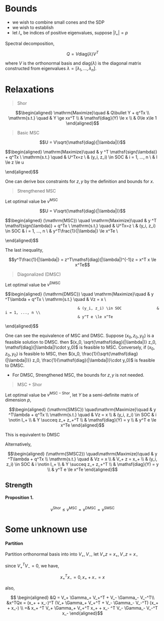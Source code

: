 
# Bounds

- we wish to combine small cones and the SDP
- we wish to establish 
- let $I_+$ be indices of positive eigenvalues, suppose $|I_+| = p$

Spectral decomposition, 

$$Q = V\mathsf{diag}(\lambda)V^T$$

where $V$ is the orthonormal basis and $\mathsf{diag}(\lambda)$ is the diagonal matrix constructed from eigenvalues $\lambda = [\lambda_1, ..., \lambda_n]$.


# Relaxations

> Shor 

$$\begin{aligned}
   \mathrm{Maximize}\quad & Q\bullet Y + q^Tx                          \\
    \mathrm{s.t.} \quad  & Y \ge xx^T \\
            & \mathsf{diag}(Y) \le x \\
            & 0\le x\le 1
  \end{aligned}$$

> Basic MSC

$$U = V\sqrt{\mathsf{diag}(|\lambda|)}$$

$$\begin{aligned}
   \mathrm{Maximize}\quad & y ^T \mathsf{sign(\lambda)} + q^Tx                 \\
    \mathrm{s.t.} \quad   & U^Tx=z \\
                         & (y_i, z_i) \in SOC              & i = 1, ..., n     \\
                       & l \le z \le u
                                
  \end{aligned}$$

One can derive box constraints for $z, y$ by the definition and bounds for $x$.

> Strengthened MSC

Let optimal value be $v^\mathrm{MSC}$

$$U = V\sqrt{\mathsf{diag}(|\lambda|)}$$

$$\begin{aligned}
   (\mathrm{MSC}) \quad  \mathrm{Maximize}\quad & y ^T \mathsf{sign(\lambda)} + q^Tx                 \\
    \mathrm{s.t.} \quad   & U^Tx=z \\
                         & (y_i, z_i) \in SOC              & i = 1, ..., n     \\
                       & y^T\frac{1}{|\lambda|} \le x^Te                         \\
                                
  \end{aligned}$$

The last inequality,

$$y^T\frac{1}{|\lambda|} = z^T\mathsf{diag}(|\lambda|)^{-1}z = x^T x \le x^Te$$

> Diagonalized (DMSC) 

Let optimal value be $v^\mathrm{DMSC}$

$$\begin{aligned}
   (\mathrm{DMSC}) \quad \mathrm{Maximize}\quad & y ^T\lambda + q^Tx                          \\
    \mathrm{s.t.} \quad              & Vz = x                          \\
                                     
                                     & (y_i, z_i) \in SOC                & i = 1, ..., n \\
                                     & y^T e \le x^Te
  \end{aligned}$$

One can see the equivalence of MSC and DMSC. Suppose $(x_0, z_0, y_0)$ is a feasible solution to DMSC. then $(x_0, \sqrt{\mathsf{diag}(|\lambda|)} z_0, \mathsf{diag}(|\lambda|)\cdot y_0)$ is feasible to MSC. Conversely, if $(x_0, z_0, y_0)$ is feasible to MSC, then $(x_0, \frac{1}{\sqrt{\mathsf{diag}(|\lambda|)}} z_0, \frac{1}{\mathsf{diag}(|\lambda|)}\cdot y_0)$ is feasible to DMSC.

- For DMSC, Strengthened MSC, the bounds for $z, y$ is not needed.

> MSC + Shor

Let optimal value be $v^\mathrm{MSC-Shor}$, let $Y$ be a semi-definite matrix of dimension $p$,

$$\begin{aligned}
   (\mathrm{SMSC}) \quad\mathrm{Maximize}\quad & y ^T\lambda + q^Tx                          \\
    \mathrm{s.t.} \quad              & Vz = x                          \\
                                     & (y_i, z_i) \in SOC                & i \notin I_+ \\
                                     & Y \succeq z_+ z_+^T   \\ 
                                     & \mathsf{diag}(Y) = y \\
                                     & y^T e \le x^Te
  \end{aligned}$$

This is equivalent to DMSC 

Alternatively,

$$\begin{aligned}
   (\mathrm{SMSC2}) \quad\mathrm{Maximize}\quad & y ^T\lambda + q^Tx                          \\
    \mathrm{s.t.} \quad              & Vz = x                          \\
                                     & V_+ z = x_+ \\
                                     & (y_i, z_i) \in SOC                & i \notin I_+ \\
                                     & Y \succeq z_+ z_+^T   \\ 
                                     & \mathsf{diag}(Y) = y \\
                                     & y^T e \le x^Te
  \end{aligned}$$

<!-- 
> Partition MSC

Partition orthonormal basis into into $V_+, V_-$, let $V_+ z = x_+, V_- z = x_-$

since $V_+^TV_- = 0$, we have,

$$x_+^Tx_- = 0, x_+ + x_- = x$$

$$\begin{aligned}

   (\mathrm{PMSC}) \quad\mathrm{Maximize}\quad & y ^T\lambda + q^Tx                          \\
    \mathrm{s.t.} \quad              & x_+ + x_- = x                         \\
                                     & V_+ z = x_+, V_- z = x_- \\
                                     & (y_+, x_+)_i \in SOC                & i = 1, ..., n \\
                                     & (y_-, x_-)_i \in SOC                & i = 1, ..., n \\
                                     & (y, z)_i \in SOC              & i = 1, ..., n     \\
                                     & y_-^Te + y_+ \le x
  \end{aligned}$$ -->


## Strength


#### Proposition 1.
$$v^\mathrm{Shor} \le v^\mathrm{MSC} = v^\mathrm{DMSC} = v^\mathrm{SMSC}$$




# Some unknown use

#### Partition 

Partition orthonormal basis into into $V_+, V_-$, let $V_+ z = x_+, V_- z = x_-$

since $V_+^TV_- = 0$, we have,

$$x_+^Tx_- = 0, x_+ + x_- = x$$

also,

$$
\begin{aligned}
&Q = V_+ \Gamma_+ V_+^T + V_- \Gamma_- V_-^T\\
&x^TQx = (x_+ + x_-)^T (V_+ \Gamma_+ V_+^T + V_- \Gamma_- V_-^T) (x_+ + x_-) \\
=& x_+ ^T V_+ \Gamma_+ V_+^T x_+ + x_- ^T V_- \Gamma_- V_-^T x_-
\end{aligned}$$




<!-- 
Consider full SDP:


$$
\begin{aligned}
Y \succeq V^Txx^TV\\
VYV^T \succeq xx^T \\
    X \succ 0 \Leftrightarrow A \succ 0, X / A=C-B^{\top} A^{-1} B \succ 0
\end{aligned}
$$ -->



